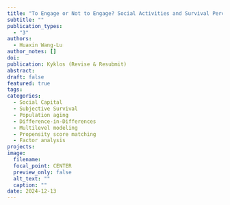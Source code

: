 ```yaml
---
title: "To Engage or Not to Engage? Social Activities and Survival Perceptions in Older Adults"
subtitle: ""
publication_types:
  - "3"
authors:
  - Huaxin Wang-Lu
author_notes: []
doi:
publication: Kyklos (Revise & Resubmit)
abstract:
draft: false
featured: true
tags:
categories:
  - Social Capital
  - Subjective Survival
  - Population aging
  - Difference-in-Differences
  - Multilevel modeling
  - Propensity score matching
  - Factor analysis
projects:
image:
  filename:
  focal_point: CENTER
  preview_only: false
  alt_text: ""
  caption: ""
date: 2024-12-13
---
```

